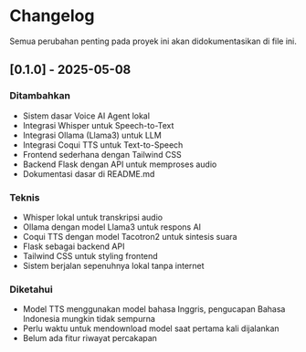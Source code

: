 # Changelog

Semua perubahan penting pada proyek ini akan didokumentasikan di file ini.

## [0.1.0] - 2025-05-08

### Ditambahkan
- Sistem dasar Voice AI Agent lokal
- Integrasi Whisper untuk Speech-to-Text
- Integrasi Ollama (Llama3) untuk LLM
- Integrasi Coqui TTS untuk Text-to-Speech
- Frontend sederhana dengan Tailwind CSS
- Backend Flask dengan API untuk memproses audio
- Dokumentasi dasar di README.md

### Teknis
- Whisper lokal untuk transkripsi audio
- Ollama dengan model Llama3 untuk respons AI
- Coqui TTS dengan model Tacotron2 untuk sintesis suara
- Flask sebagai backend API
- Tailwind CSS untuk styling frontend
- Sistem berjalan sepenuhnya lokal tanpa internet

### Diketahui
- Model TTS menggunakan model bahasa Inggris, pengucapan Bahasa Indonesia mungkin tidak sempurna
- Perlu waktu untuk mendownload model saat pertama kali dijalankan
- Belum ada fitur riwayat percakapan
